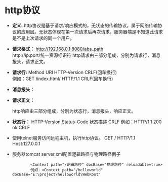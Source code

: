  # http协议

* **定义:** http协议是基于请求/响应模式的，无状态的传输协议，属于网络传输协议的应用层。无状态体现在第一次请求后再次请求，服务器端是不知道此请求是不是上次请求的同一个用户。

* **请求格式：** http://192.168.0.1:8080/abs_path <br>
               http://ip:port/统一资源标识符
http请求由三部分组成，分别为请求行，消息报头，请求正文。

* **请求行:**  Method URI HTTP-Version CRLF(回车换行) <br>
               例如：GET /index.html/ HTTP/1.1 CRLF(回车换行)

* **消息报头：**

* **请求正文：**

  http响应由三部分组成，分别为状态行，消息报头，响应正文。

* **状态行：** HTTP-Version Status-Code 状态描述 CRLF
              例如：HTTP/1.1 200 ok CRLF


* 使用telnet服务访问远程主机，执行http协议。
              GET / HTTP/1.1
              Host:127.0.0.1


* 服务器tomcat server.xml配置逻辑路径与物理路径例子

              <Context path="/逻辑路径" docBase="物理路径" reloadable=true>
              例如：<Context path="/helloworld" docBase="E:\project\helloworld\WebRoot"
